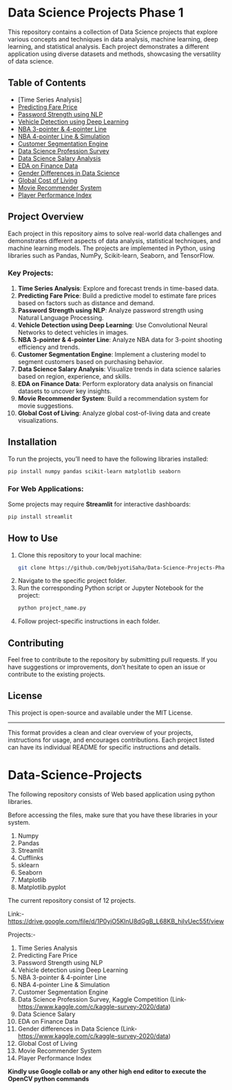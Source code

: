 # Data Science Projects Phase 1

This repository contains a collection of Data Science projects that explore various concepts and techniques in data analysis, machine learning, deep learning, and statistical analysis. Each project demonstrates a different application using diverse datasets and methods, showcasing the versatility of data science.

## Table of Contents

- [Time Series Analysis]
- [Predicting Fare Price](#predicting-fare-price)
- [Password Strength using NLP](#password-strength-using-nlp)
- [Vehicle Detection using Deep Learning](#vehicle-detection-using-deep-learning)
- [NBA 3-pointer & 4-pointer Line](#nba-3-pointer-4-pointer-line)
- [NBA 4-pointer Line & Simulation](#nba-4-pointer-line-simulation)
- [Customer Segmentation Engine](#customer-segmentation-engine)
- [Data Science Profession Survey](#data-science-profession-survey)
- [Data Science Salary Analysis](#data-science-salary-analysis)
- [EDA on Finance Data](#eda-on-finance-data)
- [Gender Differences in Data Science](#gender-differences-in-data-science)
- [Global Cost of Living](#global-cost-of-living)
- [Movie Recommender System](#movie-recommender-system)
- [Player Performance Index](#player-performance-index)

## Project Overview

Each project in this repository aims to solve real-world data challenges and demonstrates different aspects of data analysis, statistical techniques, and machine learning models. The projects are implemented in Python, using libraries such as Pandas, NumPy, Scikit-learn, Seaborn, and TensorFlow.

### Key Projects:

1. **Time Series Analysis**: Explore and forecast trends in time-based data.
2. **Predicting Fare Price**: Build a predictive model to estimate fare prices based on factors such as distance and demand.
3. **Password Strength using NLP**: Analyze password strength using Natural Language Processing.
4. **Vehicle Detection using Deep Learning**: Use Convolutional Neural Networks to detect vehicles in images.
5. **NBA 3-pointer & 4-pointer Line**: Analyze NBA data for 3-point shooting efficiency and trends.
6. **Customer Segmentation Engine**: Implement a clustering model to segment customers based on purchasing behavior.
7. **Data Science Salary Analysis**: Visualize trends in data science salaries based on region, experience, and skills.
8. **EDA on Finance Data**: Perform exploratory data analysis on financial datasets to uncover key insights.
9. **Movie Recommender System**: Build a recommendation system for movie suggestions.
10. **Global Cost of Living**: Analyze global cost-of-living data and create visualizations.

## Installation

To run the projects, you’ll need to have the following libraries installed:

```bash
pip install numpy pandas scikit-learn matplotlib seaborn
```

### For Web Applications:

Some projects may require **Streamlit** for interactive dashboards:

```bash
pip install streamlit
```

## How to Use

1. Clone this repository to your local machine:
   ```bash
   git clone https://github.com/DebjyotiSaha/Data-Science-Projects-Phase-1.git
   ```
2. Navigate to the specific project folder.
3. Run the corresponding Python script or Jupyter Notebook for the project:
   ```bash
   python project_name.py
   ```
4. Follow project-specific instructions in each folder.

## Contributing

Feel free to contribute to the repository by submitting pull requests. If you have suggestions or improvements, don’t hesitate to open an issue or contribute to the existing projects.

## License

This project is open-source and available under the MIT License.

---

This format provides a clean and clear overview of your projects, instructions for usage, and encourages contributions. Each project listed can have its individual README for specific instructions and details.

# Data-Science-Projects

The following repository consists of Web based application using python libraries.

Before accessing the files, make sure that you have these libraries in your system.
1. Numpy
2. Pandas
3. Streamlit
4. Cufflinks
5. sklearn
6. Seaborn
7. Matplotlib
8. Matplotlib.pyplot

The current repository consist of 12 projects.

Link:- https://drive.google.com/file/d/1P0yiO5KlnU8dGgB_L68KB_hjIvUec55f/view

Projects:-
1. Time Series Analysis
2. Predicting Fare Price
3. Password Strength using NLP
4. Vehicle detection using Deep Learning
5. NBA 3-pointer & 4-pointer Line
6. NBA 4-pointer Line & Simulation
7. Customer Segmentation Engine
8. Data Science Profession Survey, Kaggle Competition (Link- https://www.kaggle.com/c/kaggle-survey-2020/data)
9. Data Science Salary
10. EDA on Finance Data
11. Gender differences in Data Science (Link- https://www.kaggle.com/c/kaggle-survey-2020/data)
12. Global Cost of Living
13. Movie Recommender System
14. Player Performance Index

**Kindly use Google collab or any other high end editor to execute the OpenCV python commands**

